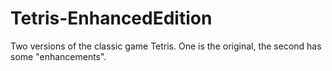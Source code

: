 # Tetris-EnhancedEdition
Two versions of the classic game Tetris. One is the original, the second has some "enhancements". 
